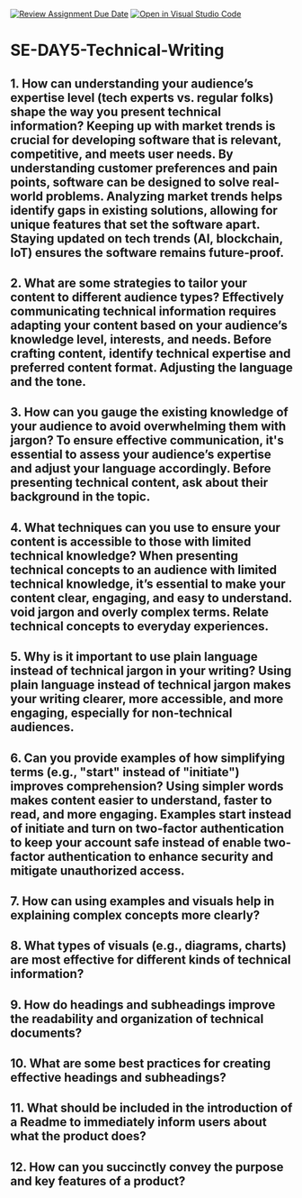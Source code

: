[![Review Assignment Due Date](https://classroom.github.com/assets/deadline-readme-button-22041afd0340ce965d47ae6ef1cefeee28c7c493a6346c4f15d667ab976d596c.svg)](https://classroom.github.com/a/zsAR-pyY)
[![Open in Visual Studio Code](https://classroom.github.com/assets/open-in-vscode-2e0aaae1b6195c2367325f4f02e2d04e9abb55f0b24a779b69b11b9e10269abc.svg)](https://classroom.github.com/online_ide?assignment_repo_id=18514279&assignment_repo_type=AssignmentRepo)
# SE-DAY5-Technical-Writing
## 1. How can understanding your audience’s expertise level (tech experts vs. regular folks) shape the way you present technical information? Keeping up with market trends is crucial for developing software that is relevant, competitive, and meets user needs. By understanding customer preferences and pain points, software can be designed to solve real-world problems. Analyzing market trends helps identify gaps in existing solutions, allowing for unique features that set the software apart. Staying updated on tech trends (AI, blockchain, IoT) ensures the software remains future-proof.

## 2. What are some strategies to tailor your content to different audience types? Effectively communicating technical information requires adapting your content based on your audience’s knowledge level, interests, and needs. Before crafting content, identify technical expertise and preferred content format. Adjusting the language and the tone.

## 3. How can you gauge the existing knowledge of your audience to avoid overwhelming them with jargon? To ensure effective communication, it's essential to assess your audience’s expertise and adjust your language accordingly. Before presenting technical content, ask about their background in the topic.

## 4. What techniques can you use to ensure your content is accessible to those with limited technical knowledge? When presenting technical concepts to an audience with limited technical knowledge, it’s essential to make your content clear, engaging, and easy to understand. void jargon and overly complex terms. Relate technical concepts to everyday experiences.

## 5. Why is it important to use plain language instead of technical jargon in your writing? Using plain language instead of technical jargon makes your writing clearer, more accessible, and more engaging, especially for non-technical audiences. 

## 6. Can you provide examples of how simplifying terms (e.g., "start" instead of "initiate") improves comprehension? Using simpler words makes content easier to understand, faster to read, and more engaging. Examples start  instead of initiate and turn on two-factor authentication to keep your account safe instead of enable two-factor authentication to enhance security and mitigate unauthorized access.

## 7. How can using examples and visuals help in explaining complex concepts more clearly?
## 8. What types of visuals (e.g., diagrams, charts) are most effective for different kinds of technical information?
## 9. How do headings and subheadings improve the readability and organization of technical documents?
## 10. What are some best practices for creating effective headings and subheadings?
## 11. What should be included in the introduction of a Readme to immediately inform users about what the product does?
## 12. How can you succinctly convey the purpose and key features of a product?
